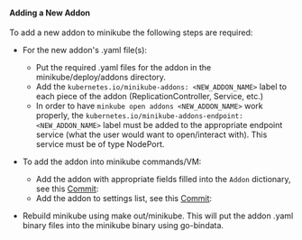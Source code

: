 #### Adding a New Addon
To add a new addon to minikube the following steps are required:

* For the new addon's .yaml file(s):
  * Put the required .yaml files for the addon in the minikube/deploy/addons directory.
  * Add the `kubernetes.io/minikube-addons: <NEW_ADDON_NAME>` label to each piece of the addon (ReplicationController, Service, etc.)
  * In order to have `minkube open addons <NEW_ADDON_NAME>` work properly, the `kubernetes.io/minikube-addons-endpoint: <NEW_ADDON_NAME>` label must be added to the appropriate endpoint service (what the user would want to open/interact with).  This service must be of type NodePort.

* To add the addon into minikube commands/VM:
  * Add the addon with appropriate fields filled into the `Addon` dictionary, see this [Commit](https://github.com/kubernetes/minikube/commit/41998bdad0a5543d6b15b86b0862233e3204fab6#diff-e2da306d559e3f019987acc38431a3e8R133):
  * Add the addon to settings list, see this [Commit](https://github.com/kubernetes/minikube/commit/41998bdad0a5543d6b15b86b0862233e3204fab6#diff-07ad0c54f98b231e68537d908a214659R89):
* Rebuild minikube using make out/minikube.  This will put the addon .yaml binary files into the minikube binary using go-bindata.
